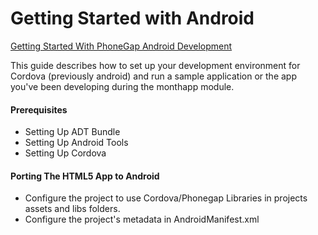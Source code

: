 Getting Started with Android
============================

[Getting Started With PhoneGap Android Development](http://www.adobe.com/devnet/html5/articles/getting-started-with-phonegap-in-eclipse-for-android.html)

This guide describes how to set up your development environment for Cordova (previously android) and run a sample application or the app you've been developing during the monthapp module.

#### Prerequisites

* Setting Up ADT Bundle
* Setting Up Android Tools
* Setting Up Cordova

#### Porting The HTML5 App to Android

* Configure the project to use Cordova/Phonegap Libraries in projects assets and libs folders.
* Configure the project's metadata in AndroidManifest.xml
